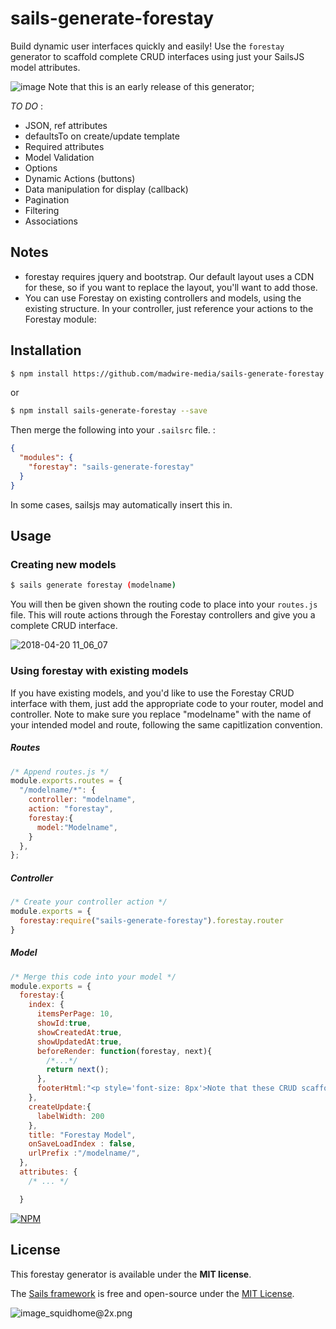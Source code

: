 # sails-generate-forestay

Build dynamic user interfaces quickly and easily! Use the `forestay` generator to scaffold complete CRUD interfaces using just your SailsJS model attributes.


![image](https://user-images.githubusercontent.com/444485/39064481-e652975c-448b-11e8-8a77-383440127a1d.png)
Note that this is an early release of this generator;

*TO DO* :

- JSON, ref attributes
- defaultsTo on create/update template
- Required attributes
- Model Validation
- Options
- Dynamic Actions (buttons)
- Data manipulation for display (callback)
- Pagination
- Filtering
- Associations



## Notes
- forestay requires jquery and bootstrap.  Our default layout uses a CDN for these, so if you want to replace the layout, you'll want to add those.
- You can use Forestay on existing controllers and models, using the existing structure.  In your controller, just reference your actions to the Forestay module:

## Installation
```sh
$ npm install https://github.com/madwire-media/sails-generate-forestay.git --save
```

or

```sh
$ npm install sails-generate-forestay --save
```

Then merge the following into your `.sailsrc` file. :

```json
{
  "modules": {
    "forestay": "sails-generate-forestay"
  }
}
```
In some cases, sailsjs may automatically insert this in.


## Usage

### Creating new models
```bash
$ sails generate forestay (modelname)
```

You will then be given shown the routing code to place into your `routes.js` file. This will route actions through the Forestay controllers and give you a complete CRUD interface.

![2018-04-20 11_06_07](https://user-images.githubusercontent.com/444485/39064195-d8ec12ec-448a-11e8-9d7b-ead98a718039.gif)



### Using forestay with existing models
If you have existing models, and you'd like to use the Forestay CRUD interface with them, just add the appropriate code to your router, model and controller. Note to make sure you replace "modelname" with the name of your intended model and route, following the same capitlization convention.

##### Routes
```JavaScript
/* Append routes.js */
module.exports.routes = {
  "/modelname/*": {
    controller: "modelname",
    action: "forestay",
    forestay:{
      model:"Modelname",
    }
  },
};
```
##### Controller
```JavaScript
/* Create your controller action */
module.exports = {
  forestay:require("sails-generate-forestay").forestay.router
}
```

##### Model
```JavaScript
/* Merge this code into your model */
module.exports = {
  forestay:{
    index: {
      itemsPerPage: 10,
      showId:true,
      showCreatedAt:true,
      showUpdatedAt:true,
      beforeRender: function(forestay, next){
        /*...*/
        return next();
      },
      footerHtml:"<p style='font-size: 8px'>Note that these CRUD scaffolds are really meant only for administration purposes, and not for public users to use. Use at your own risk</p>"
    },
    createUpdate:{
      labelWidth: 200
    },
    title: "Forestay Model",
    onSaveLoadIndex : false,
    urlPrefix :"/modelname/",
  },
  attributes: {
    /* ... */

  }
```

[![NPM](https://nodei.co/npm/sails-generate-forestay.png?downloads=true)](http://npmjs.com/package/sails-generate-forestay)



## License

This forestay generator is available under the **MIT license**.

The [Sails framework](https://sailsjs.com) is free and open-source under the [MIT License](https://sailsjs.com/license).


![image_squidhome@2x.png](http://i.imgur.com/RIvu9.png)
